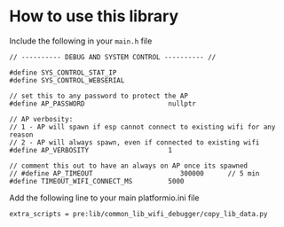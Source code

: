 # How to use this library 

Include the following in your `main.h` file

```
// ---------- DEBUG AND SYSTEM CONTROL ---------- //

#define SYS_CONTROL_STAT_IP
#define SYS_CONTROL_WEBSERIAL

// set this to any password to protect the AP
#define AP_PASSWORD                     nullptr

// AP verbosity:
// 1 - AP will spawn if esp cannot connect to existing wifi for any reason
// 2 - AP will always spawn, even if connected to existing wifi
#define AP_VERBOSITY                    1

// comment this out to have an always on AP once its spawned
// #define AP_TIMEOUT                      300000      // 5 min
#define TIMEOUT_WIFI_CONNECT_MS         5000
```



Add the following line to your main platformio.ini file

`extra_scripts = pre:lib/common_lib_wifi_debugger/copy_lib_data.py`
